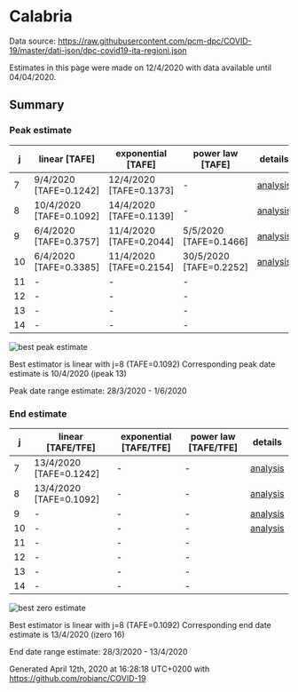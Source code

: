 # Calabria


Data source: https://raw.githubusercontent.com/pcm-dpc/COVID-19/master/dati-json/dpc-covid19-ita-regioni.json

Estimates in this page were made on 12/4/2020 with data available until 04/04/2020.


## Summary 

### Peak estimate 
|j|linear [TAFE]|exponential [TAFE]|power law [TAFE]|details|
|---|----|-----------|---------|-------|
|7|9/4/2020 [TAFE=0.1242]|12/4/2020 [TAFE=0.1373]|-|[analysis](COVID-19_calabria_j7_2020-04-04.md)|
|8|10/4/2020 [TAFE=0.1092]|14/4/2020 [TAFE=0.1139]|-|[analysis](COVID-19_calabria_j8_2020-04-04.md)|
|9|6/4/2020 [TAFE=0.3757]|11/4/2020 [TAFE=0.2044]|5/5/2020 [TAFE=0.1466]|[analysis](COVID-19_calabria_j9_2020-04-04.md)|
|10|6/4/2020 [TAFE=0.3385]|11/4/2020 [TAFE=0.2154]|30/5/2020 [TAFE=0.2252]|[analysis](COVID-19_calabria_j10_2020-04-04.md)|
|11|-|-|-||
|12|-|-|-||
|13|-|-|-||
|14|-|-|-||

![best peak estimate](COVID-19_calabria_j8_2020-04-04.png)

Best estimator is linear with j=8 (TAFE=0.1092)
Corresponding peak date estimate is 10/4/2020 (ipeak 13)


Peak date range estimate: 28/3/2020 - 1/6/2020

### End estimate 
|j|linear [TAFE/TFE]|exponential [TAFE/TFE]|power law [TAFE/TFE]|details|
|---|----|-----------|---------|-------|
|7|13/4/2020 [TAFE=0.1242]|-|-|[analysis](COVID-19_calabria_j7_2020-04-04.md)|
|8|13/4/2020 [TAFE=0.1092]|-|-|[analysis](COVID-19_calabria_j8_2020-04-04.md)|
|9|-|-|-|[analysis](COVID-19_calabria_j9_2020-04-04.md)|
|10|-|-|-|[analysis](COVID-19_calabria_j10_2020-04-04.md)|
|11|-|-|-||
|12|-|-|-||
|13|-|-|-||
|14|-|-|-||

![best zero estimate](COVID-19_calabria_j8_2020-04-04.png)

Best estimator is linear with j=8 (TAFE=0.1092)
Corresponding end date estimate is 13/4/2020 (izero 16)


End date range estimate: 28/3/2020 - 13/4/2020

Generated April 12th, 2020 at 16:28:18 UTC+0200 with https://github.com/robianc/COVID-19
